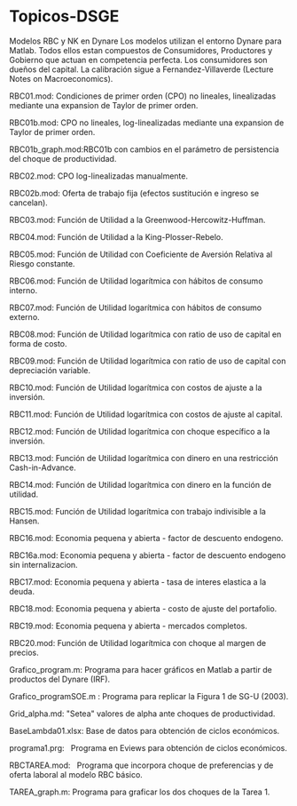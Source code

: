 # Topicos-DSGE
Modelos RBC y NK en Dynare 
Los modelos utilizan el entorno Dynare para Matlab. Todos ellos estan compuestos de Consumidores, Productores y Gobierno que actuan en competencia perfecta. Los consumidores son dueños del capital. La calibración sigue a Fernandez-Villaverde (Lecture Notes on Macroeconomics). 

RBC01.mod:       Condiciones de primer orden (CPO) no lineales, linealizadas mediante una expansion de Taylor de primer orden.

RBC01b.mod:      CPO no lineales, log-linealizadas mediante una expansion de Taylor de primer orden. 

RBC01b_graph.mod:RBC01b con cambios en el parámetro de persistencia del choque de productividad.

RBC02.mod:       CPO log-linealizadas manualmente. 

RBC02b.mod:      Oferta de trabajo fija (efectos sustitución e ingreso se cancelan).

RBC03.mod:       Función de Utilidad a la Greenwood-Hercowitz-Huffman.

RBC04.mod:       Función de Utilidad a la King-Plosser-Rebelo.

RBC05.mod:       Función de Utilidad con Coeficiente de Aversión Relativa al Riesgo constante.

RBC06.mod:       Función de Utilidad logarítmica con hábitos de consumo interno.

RBC07.mod:       Función de Utilidad logarítmica con hábitos de consumo externo.

RBC08.mod:       Función de Utilidad logarítmica con ratio de uso de capital en forma de costo.

RBC09.mod:       Función de Utilidad logarítmica con ratio de uso de capital con depreciación variable. 

RBC10.mod:       Función de Utilidad logarítmica con costos de ajuste a la inversión. 

RBC11.mod:       Función de Utilidad logarítmica con costos de ajuste al capital. 

RBC12.mod:       Función de Utilidad logarítmica con choque específico a la inversión. 

RBC13.mod:       Función de Utilidad logarítmica con dinero en una restricción Cash-in-Advance.  

RBC14.mod:       Función de Utilidad logarítmica con dinero en la función de utilidad.

RBC15.mod:       Función de Utilidad logarítmica con trabajo indivisible a la Hansen.

RBC16.mod:       Economia pequena y abierta - factor de descuento endogeno.

RBC16a.mod:      Economia pequena y abierta - factor de descuento endogeno sin internalizacion.

RBC17.mod:       Economia pequena y abierta - tasa de interes elastica a la deuda.

RBC18.mod:       Economia pequena y abierta - costo de ajuste del portafolio.

RBC19.mod:       Economia pequena y abierta - mercados completos.

RBC20.mod:       Función de Utilidad logarítmica con choque al margen de precios.

Grafico_program.m: Programa para hacer gráficos en Matlab a partir de productos del Dynare (IRF).

Grafico_programSOE.m : Programa para replicar la Figura 1 de SG-U (2003).

Grid_alpha.md:   "Setea" valores de alpha ante choques de productividad.

BaseLambda01.xlsx: Base de datos para obtención de ciclos económicos.

programa1.prg:   Programa en Eviews para obtención de ciclos económicos.

RBCTAREA.mod:    Programa que incorpora choque de preferencias y de oferta laboral al modelo RBC básico.

TAREA_graph.m:   Programa para graficar los dos choques de la Tarea 1.
